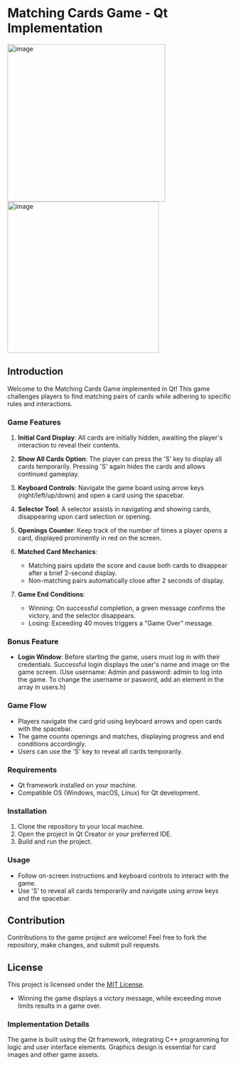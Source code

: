 # Matching Cards Game - Qt Implementation

<img width="355" alt="image" src="https://github.com/GM-Sniper/MatchingCardGame/assets/144553627/69a80818-9d23-4b1e-a4f3-4817acd3e0b9">

<img width="341" alt="image" src="https://github.com/GM-Sniper/MatchingCardGame/assets/144553627/dca6cf5a-f2b1-4cef-9a35-00e717f53403">



## Introduction

Welcome to the Matching Cards Game implemented in Qt! This game challenges players to find matching pairs of cards while adhering to specific rules and interactions.

### Game Features

1. **Initial Card Display**: All cards are initially hidden, awaiting the player's interaction to reveal their contents.

2. **Show All Cards Option**: The player can press the 'S' key to display all cards temporarily. Pressing 'S' again hides the cards and allows continued gameplay.

3. **Keyboard Controls**: Navigate the game board using arrow keys (right/left/up/down) and open a card using the spacebar.

4. **Selector Tool**: A selector assists in navigating and showing cards, disappearing upon card selection or opening.

5. **Openings Counter**: Keep track of the number of times a player opens a card, displayed prominently in red on the screen.

6. **Matched Card Mechanics**:
    - Matching pairs update the score and cause both cards to disappear after a brief 2-second display.
    - Non-matching pairs automatically close after 2 seconds of display.

7. **Game End Conditions**:
    - Winning: On successful completion, a green message confirms the victory, and the selector disappears.
    - Losing: Exceeding 40 moves triggers a "Game Over" message.

### Bonus Feature

- **Login Window**: Before starting the game, users must log in with their credentials. Successful login displays the user's name and image on the game screen. (Use username: Admin and password: admin to log into the game. To change the username or pasword, add an element in the array in users.h)

### Game Flow

- Players navigate the card grid using keyboard arrows and open cards with the spacebar.
- The game counts openings and matches, displaying progress and end conditions accordingly.
- Users can use the 'S' key to reveal all cards temporarily.

### Requirements

- Qt framework installed on your machine.
- Compatible OS (Windows, macOS, Linux) for Qt development.

### Installation

1. Clone the repository to your local machine.
2. Open the project in Qt Creator or your preferred IDE.
3. Build and run the project.

### Usage

- Follow on-screen instructions and keyboard controls to interact with the game.
- Use 'S' to reveal all cards temporarily and navigate using arrow keys and the spacebar.

## Contribution

Contributions to the game project are welcome! Feel free to fork the repository, make changes, and submit pull requests.

## License

This project is licensed under the [MIT License](LICENSE).
- Winning the game displays a victory message, while exceeding move limits results in a game over.

### Implementation Details

The game is built using the Qt framework, integrating C++ programming for logic and user interface elements. Graphics design is essential for card images and other game assets.
